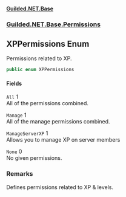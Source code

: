 
#### [Guilded.NET.Base](Guilded_NET_Base 'Guilded_NET_Base')
### [Guilded.NET.Base.Permissions](Guilded_NET_Base#Guilded_NET_Base_Permissions 'Guilded.NET.Base.Permissions')
## XPPermissions Enum
Permissions related to XP.  
```csharp
public enum XPPermissions

```

#### Fields
<a name='Guilded_NET_Base_Permissions_XPPermissions_All'></a>
`All` 1  
All of the permissions combined.  
  
<a name='Guilded_NET_Base_Permissions_XPPermissions_Manage'></a>
`Manage` 1  
All of the manage permissions combined.  
  
<a name='Guilded_NET_Base_Permissions_XPPermissions_ManageServerXP'></a>
`ManageServerXP` 1  
Allows you to manage XP on server members  
  
<a name='Guilded_NET_Base_Permissions_XPPermissions_None'></a>
`None` 0  
No given permissions.  
  
### Remarks
Defines permissions related to XP & levels.

